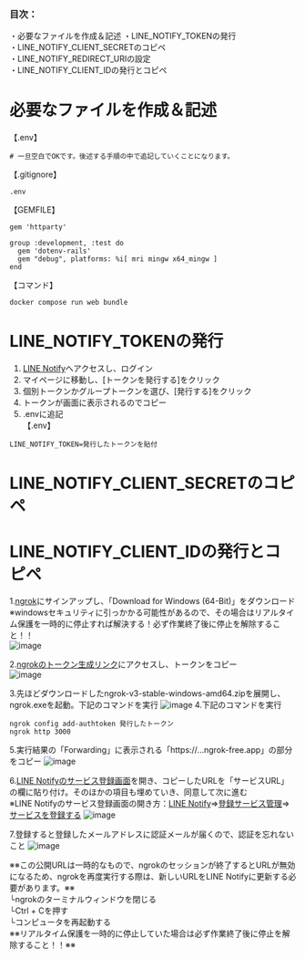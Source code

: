 ### 目次：  
・必要なファイルを作成＆記述
・LINE_NOTIFY_TOKENの発行  
・LINE_NOTIFY_CLIENT_SECRETのコピペ  
・LINE_NOTIFY_REDIRECT_URIの設定  
・LINE_NOTIFY_CLIENT_IDの発行とコピペ  

# 必要なファイルを作成＆記述
【.env】
```
# 一旦空白でOKです。後述する手順の中で追記していくことになります。
```
【.gitignore】
```
.env
```
【GEMFILE】
```
gem 'httparty'

group :development, :test do
  gem 'dotenv-rails'
  gem "debug", platforms: %i[ mri mingw x64_mingw ]
end
```
【コマンド】
```
docker compose run web bundle
```
# LINE_NOTIFY_TOKENの発行
1. [LINE Notify](https://notify-bot.line.me/ja/)へアクセスし、ログイン
2. マイページに移動し、[トークンを発行する]をクリック
3. 個別トークンかグループトークンを選び、[発行する]をクリック
4. トークンが画面に表示されるのでコピー
5. .envに追記  
【.env】
```
LINE_NOTIFY_TOKEN=発行したトークンを貼付
```
# LINE_NOTIFY_CLIENT_SECRETのコピペ
# LINE_NOTIFY_CLIENT_IDの発行とコピペ  


1.[ngrok](https://dashboard.ngrok.com/get-started/setup/windows)にサインアップし、「Download for Windows (64-Bit)」をダウンロード  
※windowsセキュリティに引っかかる可能性があるので、その場合はリアルタイム保護を一時的に停止すれば解決する！必ず作業終了後に停止を解除すること！！  
![image](https://github.com/user-attachments/assets/a3e7cf70-e3a0-4b24-8e41-a8b012db8c65)

2.[ngrokのトークン生成リンク](https://dashboard.ngrok.com/get-started/your-authtoken)にアクセスし、トークンをコピー  
![image](https://github.com/user-attachments/assets/1ec1961f-8557-42a1-a3de-789ab70fc93c)

3.先ほどダウンロードしたngrok-v3-stable-windows-amd64.zipを展開し、ngrok.exeを起動。下記のコマンドを実行
![image](https://i.gyazo.com/052a3b6569c75a0c6926e5f3b5496797.png)
4.下記のコマンドを実行
```
ngrok config add-authtoken 発行したトークン
ngrok http 3000
```
5.実行結果の「Forwarding」に表示される「https://...ngrok-free.app」の部分をコピー
![image](https://i.gyazo.com/ff760a93812f5ccff333c7f4cde832d7.png)

6.[LINE Notifyのサービス登録画面](https://notify-bot.line.me/my/services/new)を開き、コピーしたURLを「サービスURL」の欄に貼り付け。そのほかの項目も埋めていき、同意して次に進む  
※LINE Notifyのサービス登録画面の開き方：[LINE Notify](https://notify-bot.line.me/ja/)⇒[登録サービス管理](https://notify-bot.line.me/my/services/)⇒[サービスを登録する](https://notify-bot.line.me/my/services/new)
![image](https://i.gyazo.com/12c9d6622c4800f00f660fa914d06094.png)

7.登録すると登録したメールアドレスに認証メールが届くので、認証を忘れないこと
![image](https://github.com/user-attachments/assets/f79abcb1-3dc8-4e56-b722-ff5804fbb892)

※※この公開URLは一時的なもので、ngrokのセッションが終了するとURLが無効になるため、ngrokを再度実行する際は、新しいURLをLINE Notifyに更新する必要があります。※※  
└ngrokのターミナルウィンドウを閉じる  
└Ctrl + Cを押す  
└コンピュータを再起動する  
※※リアルタイム保護を一時的に停止していた場合は必ず作業終了後に停止を解除すること！！※※
